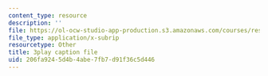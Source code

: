 ```yaml
---
content_type: resource
description: ''
file: https://ol-ocw-studio-app-production.s3.amazonaws.com/courses/res-6-012-introduction-to-probability-spring-2018/206fa9245d4b4abe7fb7d91f36c5d446_m-enGdJ-j8s.srt
file_type: application/x-subrip
resourcetype: Other
title: 3play caption file
uid: 206fa924-5d4b-4abe-7fb7-d91f36c5d446
---
```

